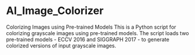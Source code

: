 # AI_Image_Colorizer
Colorizing Images using Pre-trained Models This is a Python script for colorizing grayscale images using pre-trained models. The script loads two pre-trained models - ECCV 2016 and SIGGRAPH 2017 - to generate colorized versions of input grayscale images.
